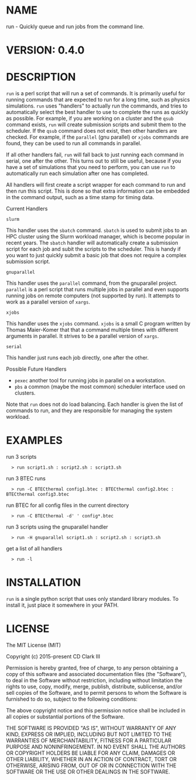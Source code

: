 
# NAME
run - Quickly queue and run jobs from the command line.

# VERSION: 0.4.0

# DESCRIPTION

  `run` is a perl script that will run a set of commands.
  It is primarily useful for running commands that are expected to run for a long
  time, such as physics simulations.  `run` uses "handlers" to actually run the
  commands, and tries to automatically select the best handler to use to complete
  the runs as quickly as possible. For example, if you are working on a cluster
  and the `qsub` command exists, `run` will create submission scripts and submit
  them to the scheduler.  If the `qsub` command does not exist, then other handlers
  are checked. For example, if the `parallel` (gnu parallel) or `xjobs` commands
  are found, they can be used to run all commands in parallel.

  If all other handlers fail, `run` will fall back to just running each command
  in serial, one after the other.  This turns out to still be useful, because if
  you have a set of simulations that you need to perform, you can use `run` to
  automatically run each simulation after one has completed.

  All handlers will first create a script wrapper for each command to run and
  then run this script.  This is done so that extra information can be embedded
  in the command output, such as a time stamp for timing data.


  Current Handlers

  `slurm`

  This handler uses the `sbatch` command. `sbatch` is used to submit jobs to
  an HPC cluster using the Slurm workload manager, which is become popular
  in recent years. The `sbatch` handler will automatically
  create a submission script for each job and subit the scripts to the scheduler.
  This is handy if you want to just quickly submit a basic job that does not
  require a complex submission script.


  `gnuparallel`

  This handler uses the `parallel` command, from the gnuparallel project. `parallel` is a
  perl script that runs multiple jobs in parallel and even supports running jobs on remote computers
  (not supported by run). It attempts to work as a parallel version of `xargs`.

  `xjobs`

  This handler uses the `xjobs` command. `xjobs` is a small C program written by Thomas Maier-Komer that
  that a command multiple times with different arguments in parallel.
  It strives to be a parallel version of `xargs`.

  `serial`

  This handler just runs each job directly, one after the other.


  Possible Future Handlers

  - `pexec` another tool for running jobs in parallel on a workstation.
  - `pbs` a common (maybe the most common) scheduler interface used on clusters.


  Note that `run` does not do load balancing. Each handler is given the list of commands to run, and they are responsible
  for managing the system workload.

# EXAMPLES

  run 3 scripts

      > run script1.sh : script2.sh : script3.sh

  run 3 BTEC runs

      > run -C BTECthermal config1.btec : BTECthermal config2.btec : BTECthermal config3.btec

  run BTEC for all config files in the current directory

      > run -C BTECthermal -d' ' config*.btec

  run 3 scripts using the gnuparallel handler

      > run -H gnuparallel script1.sh : script2.sh : script3.sh

  get a list of all handlers

      > run -l

# INSTALLATION

  `run` is a single python script that uses only standard library modules.
  To install it, just place it somewhere in your PATH.


# LICENSE

  The MIT License (MIT)

  Copyright (c) 2015-present CD Clark III

  Permission is hereby granted, free of charge, to any person obtaining a copy
  of this software and associated documentation files (the "Software"), to deal
  in the Software without restriction, including without limitation the rights
  to use, copy, modify, merge, publish, distribute, sublicense, and/or sell
  copies of the Software, and to permit persons to whom the Software is
  furnished to do so, subject to the following conditions:

  The above copyright notice and this permission notice shall be included in
  all copies or substantial portions of the Software.

  THE SOFTWARE IS PROVIDED "AS IS", WITHOUT WARRANTY OF ANY KIND, EXPRESS OR
  IMPLIED, INCLUDING BUT NOT LIMITED TO THE WARRANTIES OF MERCHANTABILITY,
  FITNESS FOR A PARTICULAR PURPOSE AND NONINFRINGEMENT. IN NO EVENT SHALL THE
  AUTHORS OR COPYRIGHT HOLDERS BE LIABLE FOR ANY CLAIM, DAMAGES OR OTHER
  LIABILITY, WHETHER IN AN ACTION OF CONTRACT, TORT OR OTHERWISE, ARISING FROM,
  OUT OF OR IN CONNECTION WITH THE SOFTWARE OR THE USE OR OTHER DEALINGS IN
  THE SOFTWARE.

